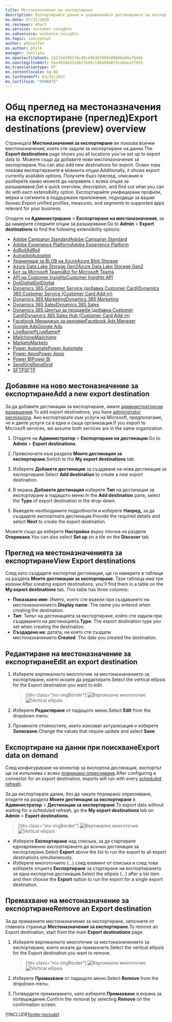 ```yaml
---
title: Местоназначения на експортиране
description: Експортирайте данни и управлявайте дестинациите за експортиране.
ms.date: 07/21/2020
ms.reviewer: mhart
ms.service: customer-insights
ms.subservice: audience-insights
ms.topic: conceptual
author: phkieffer
ms.author: philk
manager: shellyha
ms.openlocfilehash: 5557442983f8c48cd46387009e0060beb6e764bb
ms.sourcegitcommit: bae40184312ab27b95c140a044875c2daea37951
ms.translationtype: HT
ms.contentlocale: bg-BG
ms.lasthandoff: 03/15/2021
ms.locfileid: "5596072"
---
```

# <a name="export-destinations-preview-overview"></a><span data-ttu-id="35ccf-103">Общ преглед на местоназначения на експортиране (преглед)</span><span class="sxs-lookup"><span data-stu-id="35ccf-103">Export destinations (preview) overview</span></span>

<span data-ttu-id="35ccf-104">Страницата **Местоназначения за експортиране** ви показва всички местоназначения, които сте задали за експортиране на данни.</span><span class="sxs-lookup"><span data-stu-id="35ccf-104">The **Export destinations** page shows you all locations you've set up to export data to.</span></span> <span data-ttu-id="35ccf-105">Можете също да добавите нови местоназначения за експортиране.</span><span class="sxs-lookup"><span data-stu-id="35ccf-105">You can also add new destinations for export.</span></span> <span data-ttu-id="35ccf-106">Освен това показва експортираните в момента опции.</span><span class="sxs-lookup"><span data-stu-id="35ccf-106">Additionally, it shows export currently available options.</span></span> <span data-ttu-id="35ccf-107">Получете бърз преглед, описание и разберете какво можете да направите с всяка опция за разширяване.</span><span class="sxs-lookup"><span data-stu-id="35ccf-107">Get a quick overview, description, and find out what you can do with each extensibility option.</span></span> <span data-ttu-id="35ccf-108">Експортирайте унифицирани профили, мерки и сегменти в поддържани приложения, подходящи за вашия бизнес.</span><span class="sxs-lookup"><span data-stu-id="35ccf-108">Export unified profiles, measures, and segments to supported apps relevant for your business.</span></span>

<span data-ttu-id="35ccf-109">Отидете на **Администриране** > **Експортиране на местоназначения**, за да намерите следните опции за разширяване:</span><span class="sxs-lookup"><span data-stu-id="35ccf-109">Go to **Admin** > **Export destinations** to find the following extensibility options:</span></span>

- [<span data-ttu-id="35ccf-110">Adobe Campaign Standard</span><span class="sxs-lookup"><span data-stu-id="35ccf-110">Adobe Campaign Standard</span></span>](export-adobe-campaign-standard.md)
- [<span data-ttu-id="35ccf-111">Adobe Experience Platform</span><span class="sxs-lookup"><span data-stu-id="35ccf-111">Adobe Experience Platform</span></span>](export-adobe-experience-platform.md)
- [<span data-ttu-id="35ccf-112">AdRoll</span><span class="sxs-lookup"><span data-stu-id="35ccf-112">AdRoll</span></span>](export-adroll.md)
- [<span data-ttu-id="35ccf-113">Autopilot</span><span class="sxs-lookup"><span data-stu-id="35ccf-113">Autopilot</span></span>](export-autopilot.md)
- [<span data-ttu-id="35ccf-114">Хранилище за BLOB на Azure</span><span class="sxs-lookup"><span data-stu-id="35ccf-114">Azure Blob Storage</span></span>](export-azure-blob-storage.md)
- [<span data-ttu-id="35ccf-115">Azure Data Lake Storage Gen2</span><span class="sxs-lookup"><span data-stu-id="35ccf-115">Azure Data Lake Storage Gen2</span></span>](export-azure-data-lake-storage-gen2.md)
- [<span data-ttu-id="35ccf-116">Бот за Microsoft Teams</span><span class="sxs-lookup"><span data-stu-id="35ccf-116">Bot for Microsoft Teams</span></span>](export-teams-bot.md)
- [<span data-ttu-id="35ccf-117">API на Customer Insights</span><span class="sxs-lookup"><span data-stu-id="35ccf-117">Customer Insights API</span></span>](apis.md)
- [<span data-ttu-id="35ccf-118">DotDigital</span><span class="sxs-lookup"><span data-stu-id="35ccf-118">DotDigital</span></span>](export-dotdigital.md)
- [<span data-ttu-id="35ccf-119">Dynamics 365 Customer Service (добавка Customer Card)</span><span class="sxs-lookup"><span data-stu-id="35ccf-119">Dynamics 365 Customer Service (Customer Card Add-in)</span></span>](customer-card-add-in.md)
- [<span data-ttu-id="35ccf-120">Dynamics 365 Marketing</span><span class="sxs-lookup"><span data-stu-id="35ccf-120">Dynamics 365 Marketing</span></span>](export-dynamics365-marketing.md)
- [<span data-ttu-id="35ccf-121">Dynamics 365 Sales</span><span class="sxs-lookup"><span data-stu-id="35ccf-121">Dynamics 365 Sales</span></span>](export-dynamics365-sales.md)
- [<span data-ttu-id="35ccf-122">Dynamics 365 Център за продажби (добавка Customer Card)</span><span class="sxs-lookup"><span data-stu-id="35ccf-122">Dynamics 365 Sales Hub (Customer Card Add-in)</span></span>](customer-card-add-in.md)
- [<span data-ttu-id="35ccf-123">Facebook Мениджър за реклами</span><span class="sxs-lookup"><span data-stu-id="35ccf-123">Facebook Ads Manager</span></span>](export-facebook.md)
- [<span data-ttu-id="35ccf-124">Google Ads</span><span class="sxs-lookup"><span data-stu-id="35ccf-124">Google Ads</span></span>](export-google-ads.md)
- [<span data-ttu-id="35ccf-125">LiveRamp&reg;</span><span class="sxs-lookup"><span data-stu-id="35ccf-125">LiveRamp&reg;</span></span>](export-liveramp.md)
- [<span data-ttu-id="35ccf-126">Mailchimp</span><span class="sxs-lookup"><span data-stu-id="35ccf-126">Mailchimp</span></span>](export-mailchimp.md)
- [<span data-ttu-id="35ccf-127">Marketo</span><span class="sxs-lookup"><span data-stu-id="35ccf-127">Marketo</span></span>](export-marketo.md)
- [<span data-ttu-id="35ccf-128">Power Automate</span><span class="sxs-lookup"><span data-stu-id="35ccf-128">Power Automate</span></span>](export-power-automate.md)
- [<span data-ttu-id="35ccf-129">Power Apps</span><span class="sxs-lookup"><span data-stu-id="35ccf-129">Power Apps</span></span>](export-power-apps.md)
- [<span data-ttu-id="35ccf-130">Power BI</span><span class="sxs-lookup"><span data-stu-id="35ccf-130">Power BI</span></span>](export-power-bi.md)
- [<span data-ttu-id="35ccf-131">SendGrid</span><span class="sxs-lookup"><span data-stu-id="35ccf-131">SendGrid</span></span>](export-sendgrid.md)
- [<span data-ttu-id="35ccf-132">SFTP</span><span class="sxs-lookup"><span data-stu-id="35ccf-132">SFTP</span></span>](export-sftp.md)

## <a name="add-a-new-export-destination"></a><span data-ttu-id="35ccf-133">Добавяне на ново местоназначение за експортиране</span><span class="sxs-lookup"><span data-stu-id="35ccf-133">Add a new export destination</span></span>

<span data-ttu-id="35ccf-134">За да добавите дестинации за експортиране, имате [администраторски разрешения](permissions.md).</span><span class="sxs-lookup"><span data-stu-id="35ccf-134">To add export destinations, you have [administrator permissions](permissions.md).</span></span> <span data-ttu-id="35ccf-135">Ако експортирате към услуги на Microsoft, предполагаме, че и двете услуги са в една и съща организация.</span><span class="sxs-lookup"><span data-stu-id="35ccf-135">If you export to Microsoft services, we assume both services are in the same organization.</span></span>

1. <span data-ttu-id="35ccf-136">Отидете на **Администратор** > **Експортиране на дестинации**.</span><span class="sxs-lookup"><span data-stu-id="35ccf-136">Go to **Admin** > **Export destinations**.</span></span>

1. <span data-ttu-id="35ccf-137">Превключете към раздела **Моите дестинации за експортиране**.</span><span class="sxs-lookup"><span data-stu-id="35ccf-137">Switch to the **My export destinations** tab.</span></span>

1. <span data-ttu-id="35ccf-138">Изберете **Добавете дестинация** за създаване на нова дестинация за експортиране.</span><span class="sxs-lookup"><span data-stu-id="35ccf-138">Select **Add destination** to create a new export destination.</span></span>

1. <span data-ttu-id="35ccf-139">В екрана **Добавете дестинация** изберете **Тип** на дестинация за експортиране в падащото меню.</span><span class="sxs-lookup"><span data-stu-id="35ccf-139">In the **Add destination** pane, select the **Type** of export destination in the drop-down.</span></span>

1. <span data-ttu-id="35ccf-140">Въведете необходимите подробности и изберете **Напред**, за да създадете експортната дестинация.</span><span class="sxs-lookup"><span data-stu-id="35ccf-140">Provide the required details and select **Next** to create the export destination.</span></span>

<span data-ttu-id="35ccf-141">Можете също да изберете **Настройка** върху плочка на раздела **Откриване**.</span><span class="sxs-lookup"><span data-stu-id="35ccf-141">You can also select **Set up** on a tile on the **Discover** tab.</span></span>

## <a name="view-export-destinations"></a><span data-ttu-id="35ccf-142">Преглед на местоназначенията за експортиране</span><span class="sxs-lookup"><span data-stu-id="35ccf-142">View Export destinations</span></span>

<span data-ttu-id="35ccf-143">След като създадете експортни дестинации, ще ги намерите в таблица на раздела **Моите дестинации за експортиране**. Тази таблица има три колони:</span><span class="sxs-lookup"><span data-stu-id="35ccf-143">After creating export destinations, you'll find them in a table on the **My export destinations** tab. This table has three columns:</span></span>

- <span data-ttu-id="35ccf-144">**Показвано име**: Името, което сте въвели при създаването на местоназначението.</span><span class="sxs-lookup"><span data-stu-id="35ccf-144">**Display name**: The name you entered when creating the destination.</span></span>
- <span data-ttu-id="35ccf-145">**Тип**: Типът на дестинацията за експортиране, който сте задали при създаването на дестинацията.</span><span class="sxs-lookup"><span data-stu-id="35ccf-145">**Type**: The export destination type you set when creating the destination.</span></span>
- <span data-ttu-id="35ccf-146">**Създадено на**: датата, на която сте създали местоназначението.</span><span class="sxs-lookup"><span data-stu-id="35ccf-146">**Created**: The date you created the destination.</span></span>

## <a name="edit-an-export-destination"></a><span data-ttu-id="35ccf-147">Редактиране на местоназначение за експортиране</span><span class="sxs-lookup"><span data-stu-id="35ccf-147">Edit an export destination</span></span>

1. <span data-ttu-id="35ccf-148">Изберете вертикалното многоточие за местоназначението за експортиране, което искате да редактирате.</span><span class="sxs-lookup"><span data-stu-id="35ccf-148">Select the vertical ellipsis for the Export destination you want to edit.</span></span>

   > [!div class="mx-imgBorder"]
   > <span data-ttu-id="35ccf-149">![Вертикално многоточие](media/export-destinations-page-ellipsis.png "Вертикално многоточие")</span><span class="sxs-lookup"><span data-stu-id="35ccf-149">![Vertical ellipsis](media/export-destinations-page-ellipsis.png "Vertical ellipsis")</span></span>

1. <span data-ttu-id="35ccf-150">Изберете **Редактиране** от падащото меню.</span><span class="sxs-lookup"><span data-stu-id="35ccf-150">Select **Edit** from the dropdown menu.</span></span>

1. <span data-ttu-id="35ccf-151">Променете стойностите, които изискват актуализация и изберете **Записване**.</span><span class="sxs-lookup"><span data-stu-id="35ccf-151">Change the values that require update and select **Save**.</span></span>

## <a name="export-data-on-demand"></a><span data-ttu-id="35ccf-152">Експортиране на данни при поискване</span><span class="sxs-lookup"><span data-stu-id="35ccf-152">Export data on demand</span></span>

<span data-ttu-id="35ccf-153">След конфигуриране на конектор за експортна дестинация, експортът ще се изпълнява с всяко [планирано опресняване](system.md#schedule-tab).</span><span class="sxs-lookup"><span data-stu-id="35ccf-153">After configuring a connector for an export destination, exports will run with every [scheduled refresh](system.md#schedule-tab).</span></span>

<span data-ttu-id="35ccf-154">За да експортирате данни, без да чакате планирано опресняване, отидете на раздела **Моите дестинации за експортиране** в **Администратор** > **Дестинации за експортиране**.</span><span class="sxs-lookup"><span data-stu-id="35ccf-154">To export data without waiting for a scheduled refresh, go the **My export destinations** tab on **Admin** > **Export destinations**.</span></span>

> [!div class="mx-imgBorder"]
> <span data-ttu-id="35ccf-155">![Вертикално многоточие](media/export-destinations-page-ellipsis.png "Вертикално многоточие")</span><span class="sxs-lookup"><span data-stu-id="35ccf-155">![Vertical ellipsis](media/export-destinations-page-ellipsis.png "Vertical ellipsis")</span></span>

- <span data-ttu-id="35ccf-156">Изберете **Експортиране** над списъка, за да стартирате едновременно експортирането до всички дестинации за експортиране.</span><span class="sxs-lookup"><span data-stu-id="35ccf-156">Select **Export** above the list to run the export to all export destinations simultaneously.</span></span>
- <span data-ttu-id="35ccf-157">Изберете многоточието (...) след елемент от списъка и след това изберете опцията **Експортиране** за стартиране на експортирането за една експортна дестинация.</span><span class="sxs-lookup"><span data-stu-id="35ccf-157">Select the ellipsis (...) after a list item and then choose the **Export** option to run the export for a single export destination.</span></span>

## <a name="remove-an-export-destination"></a><span data-ttu-id="35ccf-158">Премахване на местоназначение за експортиране</span><span class="sxs-lookup"><span data-stu-id="35ccf-158">Remove an Export destination</span></span>

<span data-ttu-id="35ccf-159">За да премахнете местоназначение за експортиране, започнете от главната страница **Местоназначения за експортиране**.</span><span class="sxs-lookup"><span data-stu-id="35ccf-159">To remove an Export destination, start from the main **Export destinations** page.</span></span>

1. <span data-ttu-id="35ccf-160">Изберете вертикалното многоточие за местоназначението за експортиране, което искате да премахнете.</span><span class="sxs-lookup"><span data-stu-id="35ccf-160">Select the vertical ellipsis for the Export destination you want to remove.</span></span>

   > [!div class="mx-imgBorder"]
   > <span data-ttu-id="35ccf-161">![Вертикално многоточие](media/export-destinations-page-ellipsis.png "Вертикално многоточие")</span><span class="sxs-lookup"><span data-stu-id="35ccf-161">![Vertical ellipsis](media/export-destinations-page-ellipsis.png "Vertical ellipsis")</span></span>

2. <span data-ttu-id="35ccf-162">Изберете **Премахване** от падащото меню.</span><span class="sxs-lookup"><span data-stu-id="35ccf-162">Select **Remove** from the dropdown menu.</span></span>

3. <span data-ttu-id="35ccf-163">Потвърдете премахването, като изберете **Премахване** в екрана за потвърждение.</span><span class="sxs-lookup"><span data-stu-id="35ccf-163">Confirm the removal by selecting **Remove** on the confirmation screen.</span></span>


[!INCLUDE[footer-include](../includes/footer-banner.md)]